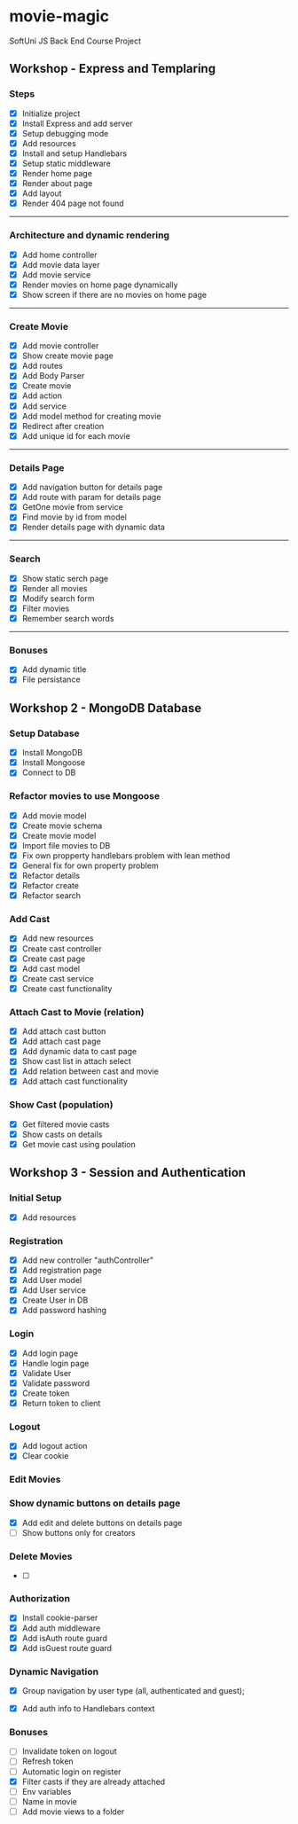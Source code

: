 # movie-magic
SoftUni JS Back End Course Project

## Workshop - Express and Templaring

### Steps
 - [x] Initialize project
 - [x] Install Express and add server
 - [x] Setup debugging mode
 - [x] Add resources
 - [x] Install and setup Handlebars
 - [x] Setup static middleware
 - [x] Render home page
 - [x] Render about page
 - [x] Add layout
 - [x] Render 404 page not found
 ---
 ### Architecture and dynamic rendering
 - [x] Add home controller
 - [x] Add movie data layer
 - [x] Add movie service
 - [x] Render movies on home page dynamically
 - [x] Show screen if there are no movies on home page
 ---
 ### Create Movie
 - [x] Add movie controller
 - [x] Show create movie page
 - [x] Add routes
 - [x] Add Body Parser
 - [x] Create movie
  - [x] Add action
  - [x] Add service
  - [x] Add model method for creating movie
 - [x] Redirect after creation
 - [x] Add unique id for each movie
 ---
 ### Details Page
 - [x] Add navigation button for details page
 - [x] Add route with param for details page
 - [x] GetOne movie from service
 - [x] Find movie by id from model
 - [x] Render details page with dynamic data
 ---
 ### Search
 - [x] Show static serch page
 - [x] Render all movies
 - [x] Modify search form
 - [x] Filter movies
 - [x] Remember search words
 ---
### Bonuses
 - [x] Add dynamic title
 - [x] File persistance

## Workshop 2 - MongoDB Database

### Setup Database
 - [x] Install MongoDB
 - [x] Install Mongoose
 - [x] Connect to DB
 
 ### Refactor movies to use Mongoose
 - [x] Add movie model
  - [x] Create movie schema
  - [x] Create movie model
 - [x] Import file movies to DB
 - [X] Fix own propperty handlebars problem with lean method
 - [x] General fix for own property problem
 - [x] Refactor details
 - [x] Refactor create
 - [x] Refactor search

 ### Add Cast
 - [x] Add new resources
 - [x] Create cast controller
 - [x] Create cast page
 - [x] Add cast model
 - [x] Create cast service
 - [x] Create cast functionality

 ### Attach Cast to Movie (relation)
 - [x] Add attach cast button
 - [x] Add attach cast page
 - [x] Add dynamic data to cast page
 - [x] Show cast list in attach select
 - [x] Add relation between cast and movie
 - [x] Add attach cast functionality

 ### Show Cast (population)
 - [x] Get filtered movie casts
 - [x] Show casts on details
 - [x] Get movie cast using poulation

 ## Workshop 3 - Session and Authentication
 
 ### Initial Setup
 - [x] Add resources

 ### Registration
 - [x] Add new controller "authController"
 - [x] Add registration page
 - [x] Add User model
 - [x] Add User service
 - [x] Create User in DB
 - [x] Add password hashing

 ### Login
 - [x] Add login page
 - [x] Handle login page
  - [x] Validate User
  - [x] Validate password
  - [x] Create token
  - [x] Return token to client

 ### Logout
 - [x] Add logout action
 - [x] Clear cookie

 ### Edit Movies

 ### Show dynamic buttons on details page
 - [x] Add edit and delete buttons on details page
 - [ ] Show buttons only for creators

 ### Delete Movies
 - [ ] 

 ### Authorization
 - [x] Install cookie-parser
 - [x] Add auth middleware
 - [x] Add isAuth route guard
 - [x] Add isGuest route guard

 ### Dynamic Navigation
 - [x] Group navigation by user type (all, authenticated and guest);
 - [x] Add auth info to Handlebars context


 ### Bonuses
 - [ ] Invalidate token on logout
 - [ ] Refresh token
 - [ ] Automatic login on register
 - [x] Filter casts if they are already attached
 - [ ] Env variables
 - [ ] Name in movie
 - [ ] Add movie views to a folder